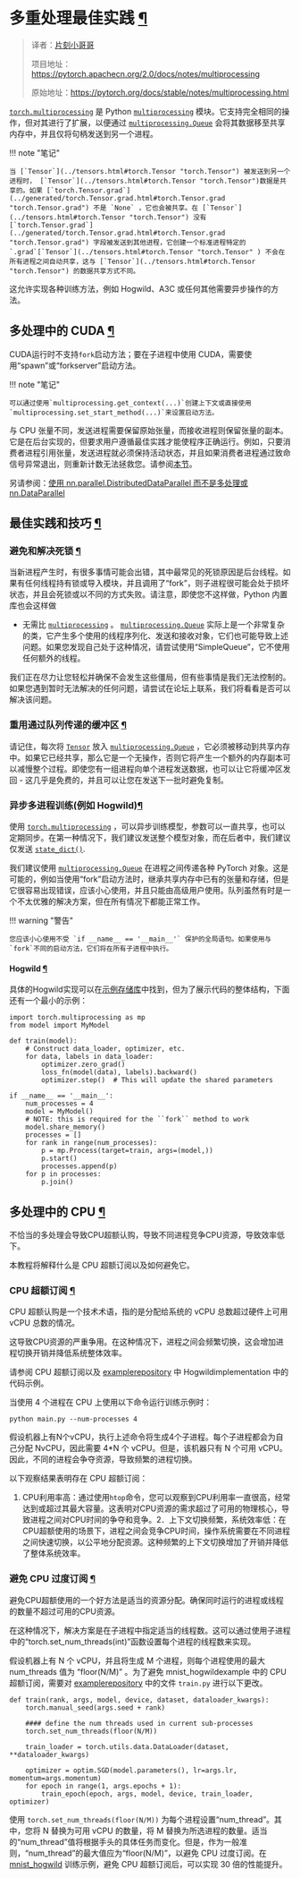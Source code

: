 # 多重处理最佳实践 [¶](#multiprocessing-best-practices "永久链接到此标题")

> 译者：[片刻小哥哥](https://github.com/jiangzhonglian)
>
> 项目地址：<https://pytorch.apachecn.org/2.0/docs/notes/multiprocessing>
>
> 原始地址：<https://pytorch.org/docs/stable/notes/multiprocessing.html>


[`torch.multiprocessing`](../multiprocessing.html#module-torch.multiprocessing "torch.multiprocessing") 是 Python [`multiprocessing`](https://docs.python.org/3/library/multiprocessing.html#module-multiprocessing "(在 Python v3.12 中)") 模块。它支持完全相同的操作，但对其进行了扩展，以便通过 [`multiprocessing.Queue`](https://docs.python.org/3/library/multiprocessing.html#multiprocessing.Queue "(in Python v3.12)") 会将其数据移至共享内存中，并且仅将句柄发送到另一个进程。


!!! note "笔记"

    当 [`Tensor`](../tensors.html#torch.Tensor "torch.Tensor") 被发送到另一个进程时， [`Tensor`](../tensors.html#torch.Tensor "torch.Tensor")数据是共享的。如果 [`torch.Tensor.grad`](../generated/torch.Tensor.grad.html#torch.Tensor.grad "torch.Tensor.grad") 不是 `None` ，它也会被共享。在 [`Tensor`](../tensors.html#torch.Tensor "torch.Tensor") 没有 [`torch.Tensor.grad`](../generated/torch.Tensor.grad.html#torch.Tensor.grad "torch.Tensor.grad") 字段被发送到其他进程，它创建一个标准进程特定的 `.grad`[`Tensor`](../tensors.html#torch.Tensor "torch.Tensor" ) 不会在所有进程之间自动共享，这与 [`Tensor`](../tensors.html#torch.Tensor "torch.Tensor") 的数据共享方式不同。


 这允许实现各种训练方法，例如 Hogwild、A3C 或任何其他需要异步操作的方法。


## 多处理中的 CUDA [¶](#cuda-in-multiprocessing "此标题的永久链接")


 CUDA运行时不支持`fork`启动方法；要在子进程中使用 CUDA，需要使用“spawn”或“forkserver”启动方法。


!!! note "笔记"

    可以通过使用`multiprocessing.get_context(...)`创建上下文或直接使用`multiprocessing.set_start_method(...)`来设置启动方法。


 与 CPU 张量不同，发送进程需要保留原始张量，而接收进程则保留张量的副本。它是在后台实现的，但要求用户遵循最佳实践才能使程序正确运行。例如，只要消费者进程引用张量，发送进程就必须保持活动状态，并且如果消费者进程通过致命信号异常退出，则重新计数无法拯救您。请参阅[本节](../multiprocessing.html#multiprocessing-cuda-sharing-details)。


 另请参阅：[使用 nn.parallel.DistributedDataParallel 而不是多处理或 nn.DataParallel](cuda.html#cuda-nn-ddp-instead)


## 最佳实践和技巧 [¶](#best-practices-and-tips "此标题的永久链接")


### 避免和解决死锁 [¶](#avoiding-and-fighting-deadlocks "永久链接到此标题")


 当新进程产生时，有很多事情可能会出错，其中最常见的死锁原因是后台线程。如果有任何线程持有锁或导入模块，并且调用了“fork”，则子进程很可能会处于损坏状态，并且会死锁或以不同的方式失败。请注意，即使您不这样做，Python 内置库也会这样做 
- 无需比 [`multiprocessing`](https://docs.python.org/3/library/multiprocessing.html#module-multiprocessing "(in Python v3.12)") 。 [`multiprocessing.Queue`](https://docs.python.org/3/library/multiprocessing.html#multiprocessing.Queue "(in Python v3.12)") 实际上是一个非常复杂的类，它产生多个使用的线程序列化、发送和接收对象，它们也可能导致上述问题。如果您发现自己处于这种情况，请尝试使用“SimpleQueue”，它不使用任何额外的线程。


 我们正在尽力让您轻松并确保不会发生这些僵局，但有些事情是我们无法控制的。如果您遇到暂时无法解决的任何问题，请尝试在论坛上联系，我们将看看是否可以解决该问题。


### 重用通过队列传递的缓冲区 [¶](#reuse-buffers-passed-through-a-queue "Permalink to this header")


 请记住，每次将 [`Tensor`](../tensors.html#torch.Tensor "torch.Tensor") 放入 [`multiprocessing.Queue`](https://docs.python.org/3/library/multiprocessing.html#multiprocessing.Queue "(in Python v3.12)") ，它必须被移动到共享内存中。如果它已经共享，那么它是一个无操作，否则它将产生一个额外的内存副本可以减慢整个过程。即使您有一组进程向单个进程发送数据，也可以让它将缓冲区发回 - 这几乎是免费的，并且可以让您在发送下一批时避免复制。


### 异步多进程训练(例如 Hogwild)[¶](#asynchronous-multiprocess-training-e-g-hogwild "永久链接到此标题")


 使用 [`torch.multiprocessing`](../multiprocessing.html#module-torch.multiprocessing "torch.multiprocessing") ，可以异步训练模型，参数可以一直共享，也可以定期同步。在第一种情况下，我们建议发送整个模型对象，而在后者中，我们建议仅发送 [`state_dict()`](../generated/torch.nn.Module.html#torch.nn.Module.state_dict "torch.nn.Module.state_dict").


 我们建议使用 [`multiprocessing.Queue`](https://docs.python.org/3/library/multiprocessing.html#multiprocessing.Queue "(in Python v3.12)") 在进程之间传递各种 PyTorch 对象。这是可能的，例如当使用“fork”启动方法时，继承共享内存中已有的张量和存储，但是它很容易出现错误，应该小心使用，并且只能由高级用户使用。队列虽然有时是一个不太优雅的解决方案，但在所有情况下都能正常工作。


!!! warning "警告"

    您应该小心使用不受 `if __name__ == '__main__'` 保护的全局语句。如果使用与`fork`不同的启动方法，它们将在所有子进程中执行。


#### Hogwild [¶](#hogwild "此标题的永久链接")


 具体的Hogwild实现可以在[示例存储库](https://github.com/pytorch/examples/tree/master/mnist_hogwild)中找到，但为了展示代码的整体结构，下面还有一个最小的示例：


```
import torch.multiprocessing as mp
from model import MyModel

def train(model):
    # Construct data_loader, optimizer, etc.
    for data, labels in data_loader:
        optimizer.zero_grad()
        loss_fn(model(data), labels).backward()
        optimizer.step()  # This will update the shared parameters

if __name__ == '__main__':
    num_processes = 4
    model = MyModel()
    # NOTE: this is required for the ``fork`` method to work
    model.share_memory()
    processes = []
    for rank in range(num_processes):
        p = mp.Process(target=train, args=(model,))
        p.start()
        processes.append(p)
    for p in processes:
        p.join()

```


## 多处理中的 CPU [¶](#cpu-in-multiprocessing "此标题的永久链接")


 不恰当的多处理会导致CPU超额认购，导致不同进程竞争CPU资源，导致效率低下。


 本教程将解释什么是 CPU 超额订阅以及如何避免它。


### CPU 超额订阅 [¶](#cpu-oversubscription "此标题的永久链接")


 CPU 超额认购是一个技术术语，指的是分配给系统的 vCPU 总数超过硬件上可用 vCPU 总数的情况。


 这导致CPU资源的严重争用。在这种情况下，进程之间会频繁切换，这会增加进程切换开销并降低系统整体效率。


 请参阅 CPU 超额订阅以及 [examplerepository](https://github.com/pytorch/examples/tree/main/mnist_hogwild) 中 Hogwildimplementation 中的代码示例。


 当使用 4 个进程在 CPU 上使用以下命令运行训练示例时：


```
python main.py --num-processes 4

```


 假设机器上有N个vCPU，执行上述命令将生成4个子进程。每个子进程都会为自己分配 NvCPU，因此需要 4*N 个 vCPU。但是，该机器只有 N 个可用 vCPU。因此，不同的进程会争夺资源，导致频繁的进程切换。


 以下观察结果表明存在 CPU 超额订阅：


1. CPU利用率高：通过使用`htop`命令，您可以观察到CPU利用率一直很高，经常达到或超过其最大容量。这表明对CPU资源的需求超过了可用的物理核心，导致进程之间对CPU时间的争夺和竞争。2．上下文切换频繁，系统效率低：在CPU超额使用的场景下，进程之间会竞争CPU时间，操作系统需要在不同进程之间快速切换，以公平地分配资源。这种频繁的上下文切换增加了开销并降低了整体系统效率。


### 避免 CPU 过度订阅 [¶](#avoid-cpu-oversubscription "永久链接到此标题")


 避免CPU超额使用的一个好方法是适当的资源分配。确保同时运行的进程或线程的数量不超过可用的CPU资源。


 在这种情况下，解决方案是在子进程中指定适当的线程数。这可以通过使用子进程中的“torch.set_num_threads(int)”函数设置每个进程的线程数来实现。


 假设机器上有 N 个 vCPU，并且将生成 M 个进程，则每个进程使用的最大 num_threads 值为 “floor(N/M)” 。为了避免 mnist_hogwildexample 中的 CPU 超额订阅，需要对 [examplerepository](https://github.com/pytorch/examples/tree/main/mnist_hogwild) 中的文件 `train.py` 进行以下更改。


```
def train(rank, args, model, device, dataset, dataloader_kwargs):
    torch.manual_seed(args.seed + rank)

    #### define the num threads used in current sub-processes
    torch.set_num_threads(floor(N/M))

    train_loader = torch.utils.data.DataLoader(dataset, **dataloader_kwargs)

    optimizer = optim.SGD(model.parameters(), lr=args.lr, momentum=args.momentum)
    for epoch in range(1, args.epochs + 1):
        train_epoch(epoch, args, model, device, train_loader, optimizer)

```


 使用 `torch.set_num_threads(floor(N/M))` 为每个进程设置“num_thread”。其中，您将 N 替换为可用 vCPU 的数量，将 M 替换为所选进程的数量。适当的“num_thread”值将根据手头的具体任务而变化。但是，作为一般准则，“num_thread”的最大值应为“floor(N/M)”，以避免 CPU 过度订阅。在 [mnist_hogwild](https://github.com/pytorch/example/tree/main/mnist_hogwild) 训练示例，避免 CPU 超额订阅后，可以实现 30 倍的性能提升。